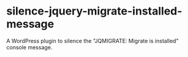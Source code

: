 # silence-jquery-migrate-installed-message
A WordPress plugin to silence the "JQMIGRATE: Migrate is installed" console message.
